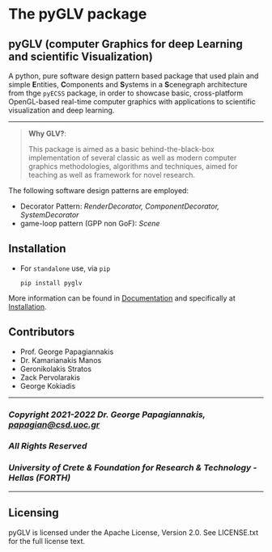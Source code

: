 # The pyGLV package

## pyGLV (computer **G**raphics for deep **L**earning and scientific **V**isualization)

A python, pure software design pattern based package that used plain and simple **E**ntities, **C**omponents and **S**ystems in a **S**cenegraph architecture from thge `pyECSS` package, in order to showcase basic, cross-platform OpenGL-based real-time computer graphics with applications to scientific visualization and deep learning.

---


> **Why GLV?**:
>
> This package is aimed as a basic behind-the-black-box implementation of several classic as well as modern computer graphics  methodologies, algorithms and techniques, aimed for teaching as well as framework for novel research.

The following software design patterns are employed:

- Decorator Pattern: *RenderDecorator, ComponentDecorator, SystemDecorator*
- game-loop pattern (GPP non GoF): *Scene*

## Installation

- For `standalone` use, via `pip`

  ```
  pip install pyglv
  ```

More information can be found in [Documentation](https://pyglv.readthedocs.io) and specifically at 
[Installation](https://pyglv.readthedocs.io/en/latest/installation.html).


## Contributors

- Prof. George Papagiannakis
- Dr. Kamarianakis Manos
- Geronikolakis Stratos
- Zack Pervolarakis
- George Kokiadis
  
---

### *Copyright 2021-2022 Dr. George Papagiannakis,  papagian@csd.uoc.gr*

### *All Rights Reserved*

### *University of Crete & Foundation for Research & Technology - Hellas (FORTH)*

---
## Licensing

pyGLV is licensed under the Apache License, Version 2.0. See
LICENSE.txt for the full license text.
